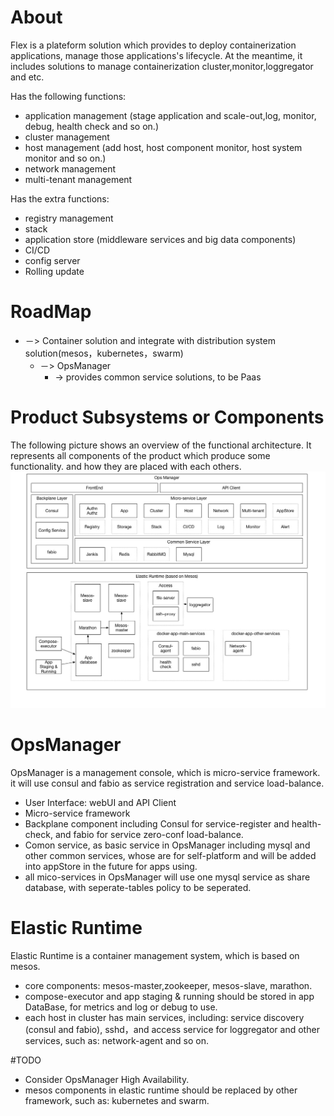 # About
Flex is a plateform solution which provides to deploy containerization applications, manage those applications's lifecycle. At the meantime, it includes solutions to manage containerization cluster,monitor,loggregator and etc.

Has the following functions:

* application management (stage application and scale-out,log, monitor, debug, health check and so on.)
* cluster management
* host management (add host, host component monitor, host system monitor and so on.)
* network management
* multi-tenant management

Has the extra functions:

* registry management
* stack
* application store (middleware services and big data components)
* CI/CD
* config server
* Rolling update

# RoadMap
* －> Container solution and integrate with distribution system solution(mesos，kubernetes，swarm) 
	* －> OpsManager
		* -> provides common service solutions, to be Paas

# Product Subsystems or Components
The following picture shows an overview of the functional architecture. It represents all components of the product which produce some functionality. and how they are placed with each others.
![image](https://github.com/fanfanbj/Flex/blob/master/flex.jpg)

# OpsManager
OpsManager is a management console, which is micro-service framework. it will use consul and fabio as service registration and service load-balance.

* User Interface: webUI and API Client
* Micro-service framework
* Backplane component including Consul for service-register and health-check, and fabio for service zero-conf load-balance.
* Comon service, as basic service in OpsManager including mysql and other common services, whose are for self-platform and will be added into appStore in the future for apps using.
* all mico-services in OpsManager will use one mysql service as share database, with seperate-tables policy to be seperated.


# Elastic Runtime
Elastic Runtime is a container management system, which is based on mesos.

* core components: mesos-master,zookeeper, mesos-slave, marathon.
* compose-executor and app staging & running should be stored in app DataBase, for metrics and log or debug to use.
* each host in cluster has main services, including: service discovery (consul and fabio), sshd，and access service for loggregator and other services, such as: network-agent and so on.

#TODO
* Consider OpsManager High Availability.
* mesos components in elastic runtime should be replaced by other framework, such as: kubernetes and swarm.